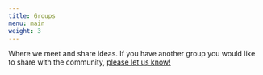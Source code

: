 ```yaml
---
title: Groups
menu: main
weight: 3
---
```


Where we meet and share ideas. If you have another group you would like to share with the community, [please let us know!](/contact)